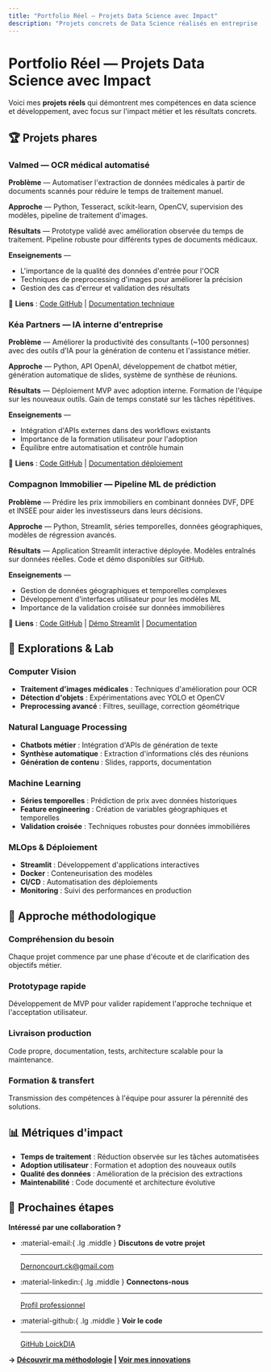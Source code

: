 ```yaml
---
title: "Portfolio Réel — Projets Data Science avec Impact"
description: "Projets concrets de Data Science réalisés en entreprise : OCR médical, IA interne, prédiction immobilière. Stack technique, résultats et enseignements."
---
```


# Portfolio Réel — Projets Data Science avec Impact

Voici mes **projets réels** qui démontrent mes compétences en data science et développement, avec focus sur l'impact métier et les résultats concrets.

## 🏆 Projets phares

### Valmed — OCR médical automatisé
**Problème** — Automatiser l'extraction de données médicales à partir de documents scannés pour réduire le temps de traitement manuel.

**Approche** — Python, Tesseract, scikit-learn, OpenCV, supervision des modèles, pipeline de traitement d'images.

**Résultats** — Prototype validé avec amélioration observée du temps de traitement. Pipeline robuste pour différents types de documents médicaux.

**Enseignements** — 
- L'importance de la qualité des données d'entrée pour l'OCR
- Techniques de preprocessing d'images pour améliorer la précision
- Gestion des cas d'erreur et validation des résultats

🔗 **Liens** : [Code GitHub](https://github.com/LoickDIA) | [Documentation technique](https://github.com/LoickDIA)

### Kéa Partners — IA interne d'entreprise
**Problème** — Améliorer la productivité des consultants (~100 personnes) avec des outils d'IA pour la génération de contenu et l'assistance métier.

**Approche** — Python, API OpenAI, développement de chatbot métier, génération automatique de slides, système de synthèse de réunions.

**Résultats** — Déploiement MVP avec adoption interne. Formation de l'équipe sur les nouveaux outils. Gain de temps constaté sur les tâches répétitives.

**Enseignements** —
- Intégration d'APIs externes dans des workflows existants
- Importance de la formation utilisateur pour l'adoption
- Équilibre entre automatisation et contrôle humain

🔗 **Liens** : [Code GitHub](https://github.com/LoickDIA) | [Documentation déploiement](https://github.com/LoickDIA)

### Compagnon Immobilier — Pipeline ML de prédiction
**Problème** — Prédire les prix immobiliers en combinant données DVF, DPE et INSEE pour aider les investisseurs dans leurs décisions.

**Approche** — Python, Streamlit, séries temporelles, données géographiques, modèles de régression avancés.

**Résultats** — Application Streamlit interactive déployée. Modèles entraînés sur données réelles. Code et démo disponibles sur GitHub.

**Enseignements** —
- Gestion de données géographiques et temporelles complexes
- Développement d'interfaces utilisateur pour les modèles ML
- Importance de la validation croisée sur données immobilières

🔗 **Liens** : [Code GitHub](https://github.com/LoickDIA) | [Démo Streamlit](https://github.com/LoickDIA) | [Documentation](https://github.com/LoickDIA)

## 🔬 Explorations & Lab

### Computer Vision
- **Traitement d'images médicales** : Techniques d'amélioration pour OCR
- **Détection d'objets** : Expérimentations avec YOLO et OpenCV
- **Preprocessing avancé** : Filtres, seuillage, correction géométrique

### Natural Language Processing
- **Chatbots métier** : Intégration d'APIs de génération de texte
- **Synthèse automatique** : Extraction d'informations clés des réunions
- **Génération de contenu** : Slides, rapports, documentation

### Machine Learning
- **Séries temporelles** : Prédiction de prix avec données historiques
- **Feature engineering** : Création de variables géographiques et temporelles
- **Validation croisée** : Techniques robustes pour données immobilières

### MLOps & Déploiement
- **Streamlit** : Développement d'applications interactives
- **Docker** : Conteneurisation des modèles
- **CI/CD** : Automatisation des déploiements
- **Monitoring** : Suivi des performances en production

## 🎯 Approche méthodologique

### Compréhension du besoin
Chaque projet commence par une phase d'écoute et de clarification des objectifs métier.

### Prototypage rapide
Développement de MVP pour valider rapidement l'approche technique et l'acceptation utilisateur.

### Livraison production
Code propre, documentation, tests, architecture scalable pour la maintenance.

### Formation & transfert
Transmission des compétences à l'équipe pour assurer la pérennité des solutions.

## 📊 Métriques d'impact

- **Temps de traitement** : Réduction observée sur les tâches automatisées
- **Adoption utilisateur** : Formation et adoption des nouveaux outils
- **Qualité des données** : Amélioration de la précision des extractions
- **Maintenabilité** : Code documenté et architecture évolutive

## 🚀 Prochaines étapes

**Intéressé par une collaboration ?**

<div class="grid cards" markdown>

-   :material-email:{ .lg .middle } **Discutons de votre projet**

    ---

    [Dernoncourt.ck@gmail.com](mailto:Dernoncourt.ck@gmail.com)

-   :material-linkedin:{ .lg .middle } **Connectons-nous**

    ---

    [Profil professionnel](https://www.linkedin.com/in/loick-dernoncourt-241b8b123)

-   :material-github:{ .lg .middle } **Voir le code**

    ---

    [GitHub LoickDIA](https://github.com/LoickDIA)

</div>

**→ [Découvrir ma méthodologie](methodologie.md) | [Voir mes innovations](innovations.md)**
